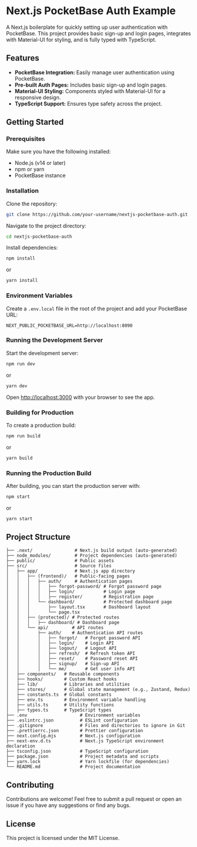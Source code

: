 # Next.js PocketBase Auth Example

A Next.js boilerplate for quickly setting up user authentication with PocketBase. This project provides basic sign-up and login pages, integrates with Material-UI for styling, and is fully typed with TypeScript.

## Features

- **PocketBase Integration:** Easily manage user authentication using PocketBase.
- **Pre-built Auth Pages:** Includes basic sign-up and login pages.
- **Material-UI Styling:** Components styled with Material-UI for a responsive design.
- **TypeScript Support:** Ensures type safety across the project.

## Getting Started

### Prerequisites

Make sure you have the following installed:

- Node.js (v14 or later)
- npm or yarn
- PocketBase instance

### Installation

Clone the repository:

```bash
git clone https://github.com/your-username/nextjs-pocketbase-auth.git
```

Navigate to the project directory:

```bash
cd nextjs-pocketbase-auth
```

Install dependencies:

```bash
npm install
```

or

```bash
yarn install
```

### Environment Variables

Create a `.env.local` file in the root of the project and add your PocketBase URL:

```env
NEXT_PUBLIC_POCKETBASE_URL=http://localhost:8090
```

### Running the Development Server

Start the development server:

```bash
npm run dev
```

or

```bash
yarn dev
```

Open [http://localhost:3000](http://localhost:3000) with your browser to see the app.

### Building for Production

To create a production build:

```bash
npm run build
```

or

```bash
yarn build
```

### Running the Production Build

After building, you can start the production server with:

```bash
npm start
```

or

```bash
yarn start
```

## Project Structure

```plaintext
├── .next/                # Next.js build output (auto-generated)
├── node_modules/         # Project dependencies (auto-generated)
├── public/               # Public assets
├── src/                  # Source files
│   ├── app/              # Next.js app directory
│   │   ├── (frontend)/   # Public-facing pages
│   │   │   ├── auth/     # Authentication pages
│   │   │   │   ├── forgot-password/ # Forgot password page
│   │   │   │   ├── login/           # Login page
│   │   │   │   ├── register/        # Registration page
│   │   │   └── dashboard/           # Protected dashboard page
│   │   │       ├── layout.tsx       # Dashboard layout
│   │   │       └── page.tsx
│   │   ├── (protected)/ # Protected routes
│   │   │   ├── dashboard/ # Dashboard page
│   │   └── api/         # API routes
│   │       ├── auth/    # Authentication API routes
│   │       │   ├── forgot/   # Forgot password API
│   │       │   ├── login/    # Login API
│   │       │   ├── logout/   # Logout API
│   │       │   ├── refresh/  # Refresh token API
│   │       │   ├── reset/    # Password reset API
│   │       │   ├── signup/   # Sign-up API
│   │       │   └── me/       # Get user info API
│   ├── components/   # Reusable components
│   ├── hooks/        # Custom React hooks
│   ├── lib/          # Libraries and utilities
│   ├── stores/       # Global state management (e.g., Zustand, Redux)
│   ├── constants.ts  # Global constants
│   ├── env.ts        # Environment variable handling
│   ├── utils.ts      # Utility functions
│   ├── types.ts      # TypeScript types
├── .env                    # Environment variables
├── .eslintrc.json          # ESLint configuration
├── .gitignore              # Files and directories to ignore in Git
├── .prettierrc.json        # Prettier configuration
├── next.config.mjs         # Next.js configuration
├── next-env.d.ts           # Next.js TypeScript environment declaration
├── tsconfig.json           # TypeScript configuration
├── package.json            # Project metadata and scripts
├── yarn.lock               # Yarn lockfile (for dependencies)
└── README.md               # Project documentation
```

## Contributing

Contributions are welcome! Feel free to submit a pull request or open an issue if you have any suggestions or find any bugs.

## License

This project is licensed under the MIT License.
